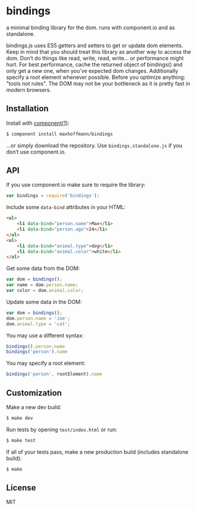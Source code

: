 
# bindings
a minimal binding library for the dom. runs with component.io and as standalone.

bindings.js uses ES5 getters and setters to get or update dom elements. Keep in mind that
you should treat this library as another way to access the dom. Don’t do things like
read, write, read, write… or performance might hurt. For best performance, cache the returned
object of bindings() and only get a new one, when you’ve expected dom changes. Additionally
specify a root element whenever possible. Before you optimize anything: "tools not rules".
The DOM may not be your bottleneck as it is pretty fast in modern browsers.

## Installation

Install with [component(1)](http://component.io):

```bash
$ component install maxhoffmann/bindings
```

…or simply download the repository. Use `bindings.standalone.js` if you don’t use component.io.

## API

If you use component.io make sure to require the library:

```javascript
var bindings = require('bindings');
```

Include some `data-bind` attributes in your HTML:

```html
<ul>
	<li data-bind="person.name">Max</li>
	<li data-bind="person.age">24</li>
</ul>
<ul>
	<li data-bind="animal.type">dog</li>
	<li data-bind="animal.color">white</li>
</ul>
```

Get some data from the DOM:

```javascript
var dom = bindings();
var name = dom.person.name;
var color = dom.animal.color;
```

Update some data in the DOM:

```javascript
var dom = bindings();
dom.person.name = 'Joe';
dom.animal.type = 'cat';
```

You may use a different syntax:

```javascript
bindings().person.name
bindings('person').name
```

You may specify a root element:

```javascript
bindings('person', rootElement).name
```

## Customization

Make a new dev build:

```bash
$ make dev
```

Run tests by opening `test/index.html` or run:

```bash
$ make test
```

If all of your tests pass, make a new production build (includes standalone build):

```bash
$ make
```

## License

MIT
